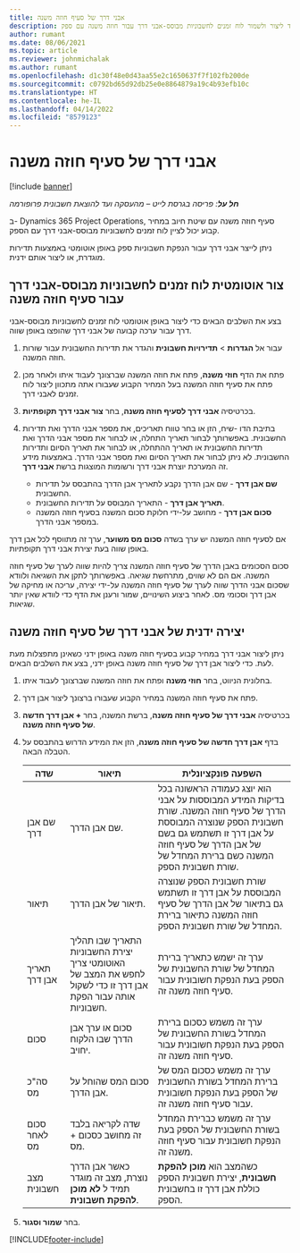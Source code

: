 ```yaml
---
title: אבני דרך של סעיף חוזה משנה
description: נושא זה מסביר כיצד ליצור ולשמור לוח זמנים לחשבוניות מבוסס-אבני דרך עבור חוזה משנה עם ספק.
author: rumant
ms.date: 08/06/2021
ms.topic: article
ms.reviewer: johnmichalak
ms.author: rumant
ms.openlocfilehash: d1c30f48e0d43aa55e2c1650637f7f102fb200de
ms.sourcegitcommit: c0792bd65d92db25e0e8864879a19c4b93efb10c
ms.translationtype: HT
ms.contentlocale: he-IL
ms.lasthandoff: 04/14/2022
ms.locfileid: "8579123"
---
```

# <a name="subcontract-line-milestones"></a>אבני דרך של סעיף חוזה משנה

[!include [banner](../../includes/dataverse-preview.md)]

_**חל על**: פריסה בגרסת לייט – מהעסקה ועד להוצאת חשבונית פרופורמה_

ב- Dynamics 365 Project Operations, סעיף חוזה משנה עם שיטת חיוב במחיר קבוע יכול לציין לוח זמנים לחשבוניות מבוסס-אבני דרך עם הספק.

ניתן לייצר אבני דרך עבור הנפקת חשבוניות ספק באופן אוטומטי באמצעות תדירות מוגדרת, או ליצור אותם ידנית.

## <a name="automatically-create-a-milestone-based-invoice-schedule-for-a-subcontract-line"></a>צור אוטומטית לוח זמנים לחשבוניות מבוסס-אבני דרך עבור סעיף חוזה משנה

בצע את השלבים הבאים כדי ליצור באופן אוטומטי לוח זמנים לחשבוניות מבוסס-אבני דרך עבור ערכה קבועה של אבני דרך שהופצו באופן שווה.

1. עבור אל **הגדרות** > **תדירויות חשבונית** והגדר את תדירות החשבונית עבור שורות חוזה המשנה.
2. פתח את הדף **חוזי משנה**, פתח את חוזה המשנה שברצונך לעבוד איתו ולאחר מכן פתח את סעיף חוזה המשנה בעל המחיר הקבוע שעבורו אתה מתכוון ליצור לוח זמנים לאבני דרך.
3. בכרטיסיה **אבני דרך לסעיף חוזה משנה**, בחר **צור אבני דרך תקופתיות**.
4. בתיבת הדו -שיח, הזן או בחר טווח תאריכים, את מספר אבני הדרך ואת תדירות החשבונית. באפשרותך לבחור תאריך התחלה, או לבחור את מספר אבני הדרך ואת תדירות החשבונית או תאריך ההתחלה, או לבחור את תאריך הסיום ותדירות החשבונית. לא ניתן לבחור את תאריך הסיום ואת מספר אבני הדרך.
באמצעות מידע זה המערכת יוצרת אבני דרך ורשומות המוצגות ברשת **אבני דרך**.

   - **שם אבן דרך** - שם אבן הדרך נקבע לתאריך אבן הדרך בהתבסס על תדירות החשבונית.
   - **תאריך אבן דרך** - התאריך המבוסס על תדירות החשבונית.
   - **סכום אבן דרך** - מחושב על-ידי חלוקת סכום המשנה בסעיף חוזה המשנה במספר אבני הדרך.

אם לסעיף חוזה המשנה יש ערך בשדה **סכום מס משוער**, ערך זה מתווסף לכל אבן דרך באופן שווה בעת יצירת אבני דרך תקופתיות.

סכום הסכומים באבן הדרך של סעיף חוזה המשנה צריך להיות שווה לערך של סעיף חוזה המשנה. אם הם לא שווים, מתרחשת שגיאה. באפשרותך לתקן את השגיאה ולוודא שסכום אבני הדרך שווה לערך של סעיף חוזה המשנה על-ידי יצירה, עריכה או מחיקה של אבן דרך וסכומי מס. לאחר ביצוע השינויים, שמור ורענן את הדף כדי לוודא שאין יותר שגיאות.

## <a name="manually-create-subcontract-line-milestones"></a>יצירה ידנית של אבני דרך של סעיף חוזה משנה

ניתן ליצור אבני דרך במחיר קבוע בסעיף חוזה משנה באופן ידני כשאינן מתפצלות מעת לעת. כדי ליצור אבן דרך של סעיף חוזה משנה באופן ידני, בצע את השלבים הבאים.

1. בחלונית הניווט, בחר **חוזי משנה** ופתח את חוזה המשנה שברצונך לעבוד איתו.
2. פתח את סעיף חוזה המשנה במחיר הקבוע שעבורו ברצונך ליצור אבן דרך.
3. בכרטיסיה **אבני דרך של סעיף חוזה משנה**, ברשת המשנה, בחר **+ אבן דרך חדשה של סעיף חוזה משנה**.
4. בדף **אבן דרך חדשה של סעיף חוזה משנה**, הזן את המידע הדרוש בהתבסס על הטבלה הבאה.

    | שדה | תיאור |השפעה פונקציונלית|
    | --- | --- |----------------------|
    | שם אבן דרך | שם אבן הדרך. |הוא יוצג כעמודה הראשונה בכל בדיקות המידע המבוססות על אבני הדרך של סעיף חוזה המשנה. שורת חשבונית הספק שנוצרה המבוססת על אבן דרך זו תשתמש גם בשם של אבן הדרך של סעיף חוזה המשנה כשם ברירת המחדל של שורת חשבונית הספק.|
    | תיאור | תיאור של אבן הדרך. |שורת חשבונית הספק שנוצרה המבוססת על אבן דרך זו תשתמש גם בתיאור של אבן הדרך של סעיף חוזה המשנה כתיאור ברירת המחדל של שורת חשבונית הספק.|
    | תאריך אבן דרך | התאריך שבו תהליך יצירת החשבוניות האוטומטי צריך לחפש את המצב של אבן דרך זו כדי לשקול אותה עבור הפקת חשבוניות.| ערך זה ישמש כתאריך ברירת המחדל של שורת החשבונית של הספק בעת הנפקת חשובונית עבור סעיף חוזה משנה זה. |
    | סכום | סכום או ערך אבן הדרך שבו הלקוח יחויב. |ערך זה משמש כסכום ברירת המחדל בשורת החשבונית של הספק בעת הנפקת חשובונית עבור סעיף חוזה משנה זה. |
    | סה"כ מס | סכום המס שהוחל על אבן הדרך.| ערך זה משמש כסכום המס של ברירת המחדל בשורת החשבונית של הספק בעת הנפקת חשובונית עבור סעיף חוזה משנה זה. |
    | סכום לאחר מס | שדה לקריאה בלבד זה מחושב כסכום + מס.|ערך זה משמש כברירת המחדל בשורת החשבונית של הספק בעת הנפקת חשובונית עבור סעיף חוזה משנה זה. |
    | מצב חשבונית | כאשר אבן הדרך נוצרת, מצב זה מוגדר תמיד ל **לא מוכן להפקת חשבונית**.|  כשהמצב הוא **מוכן להפקת חשבונית**, יצירת חשבונית הספק כוללת אבן דרך זו בחשבונית הספק. |

5. בחר **שמור וסגור**.


[!INCLUDE[footer-include](../../includes/footer-banner.md)]
